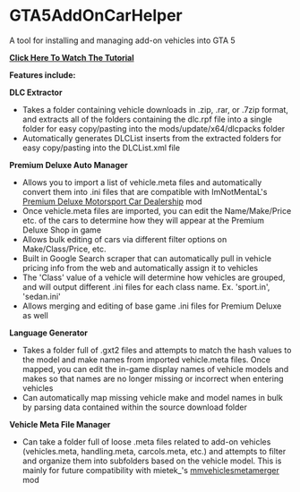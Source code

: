 # GTA5AddOnCarHelper

A tool for installing and managing add-on vehicles into GTA 5

<b><a href="https://www.youtube.com/watch?v=X2rMTfq-VlU" target="_blank">Click Here To Watch The Tutorial</a></b>

<b>Features include:</b>

<b>DLC Extractor</b>
<ul>
<li>Takes a folder containing vehicle downloads in .zip, .rar, or .7zip format, and extracts all of the folders containing the dlc.rpf file into a single folder for easy copy/pasting into the mods/update/x64/dlcpacks folder</li>
<li>Automatically generates DLCList inserts from the extracted folders for easy copy/pasting into the DLCList.xml file</li>
</ul>
<b>Premium Deluxe Auto Manager</b>
<ul>
<li>Allows you to import a list of vehicle.meta files and automatically convert them into .ini files that are compatible with ImNotMentaL's <a href="https://www.gta5-mods.com/scripts/premium-deluxe-motorsports-car-shop" target="_blank">Premium Deluxe Motorsport Car Dealership</a> mod</li>
<li>Once vehicle.meta files are imported, you can edit the Name/Make/Price etc. of the cars to determine how they will appear at the Premium Deluxe Shop in game</li>
<li>Allows bulk editing of cars via different filter options on Make/Class/Price, etc.</li>
<li>Built in Google Search scraper that can automatically pull in vehicle pricing info from the web and automatically assign it to vehicles</li>
<li>The 'Class' value of a vehicle will determine how vehicles are grouped, and will output different .ini files for each class name.  Ex. 'sport.in', 'sedan.ini'</li>
<li>Allows merging and editing of base game .ini files for Premium Deluxe as well</li>
</ul>
<b>Language Generator</b>
<ul>
<li>Takes a folder full of .gxt2 files and attempts to match the hash values to the model and make names from imported vehicle.meta files.  Once mapped, you can edit the in-game display names of vehicle models and makes so that names are no longer missing or incorrect when entering vehicles</li>
<li>Can automatically map missing vehicle make and model names in bulk by parsing data contained within the source download folder</li>
</ul>
<b>Vehicle Meta File Manager</b>
<ul>
<li>Can take a folder full of loose .meta files related to add-on vehicles (vehicles.meta, handling.meta, carcols.meta, etc.) and attempts to filter and organize them into subfolders based on the vehicle model.  This is mainly for future compatibility with mietek_'s <a href="https://www.gta5-mods.com/tools/mmvehiclesmetamerger" target="_blank">mmvehiclesmetamerger</a> mod</li>
</ul>
